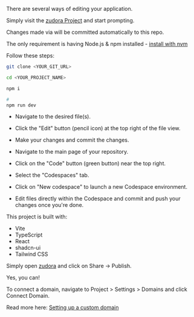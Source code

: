 



There are several ways of editing your application.


Simply visit the [zudora Project](https://.dev/projects/321dfe01-378a-47cb-8e7a-421b3f1b965f) and start prompting.

Changes made via  will be committed automatically to this repo.



The only requirement is having Node.js & npm installed - [install with nvm](https://github.com/nvm-sh/nvm#installing-and-updating)

Follow these steps:

```sh
git clone <YOUR_GIT_URL>

cd <YOUR_PROJECT_NAME>

npm i

#
npm run dev
```


- Navigate to the desired file(s).
- Click the "Edit" button (pencil icon) at the top right of the file view.
- Make your changes and commit the changes.


- Navigate to the main page of your repository.
- Click on the "Code" button (green button) near the top right.
- Select the "Codespaces" tab.
- Click on "New codespace" to launch a new Codespace environment.
- Edit files directly within the Codespace and commit and push your changes once you're done.

This project is built with:

- Vite
- TypeScript
- React
- shadcn-ui
- Tailwind CSS


Simply open [zudora](https://zudora.dev/projects/321dfe01-378a-47cb-8e7a-421b3f1b965f) and click on Share -> Publish.


Yes, you can!

To connect a domain, navigate to Project > Settings > Domains and click Connect Domain.

Read more here: [Setting up a custom domain](https://docs..dev/tips-tricks/custom-domain#step-by-step-guide)
